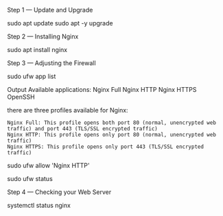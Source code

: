 
Step 1 — Update and Upgrade

sudo apt update
sudo apt -y upgrade

 
Step 2 — Installing Nginx

sudo apt install nginx

 
Step 3 — Adjusting the Firewall

sudo ufw app list


Output
Available applications:
  Nginx Full
  Nginx HTTP
  Nginx HTTPS
  OpenSSH

  there are three profiles available for Nginx:

    Nginx Full: This profile opens both port 80 (normal, unencrypted web traffic) and port 443 (TLS/SSL encrypted traffic)
    Nginx HTTP: This profile opens only port 80 (normal, unencrypted web traffic)
    Nginx HTTPS: This profile opens only port 443 (TLS/SSL encrypted traffic)

 

sudo ufw allow 'Nginx HTTP'

sudo ufw status

 
Step 4 — Checking your Web Server

systemctl status nginx

